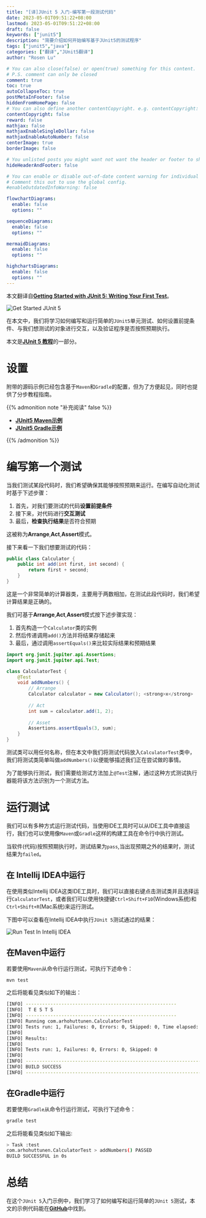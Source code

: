 ```yaml
---
title: "[译]JUnit 5 入门-编写第一段测试代码"
date: 2023-05-01T09:51:22+08:00
lastmod: 2023-05-01T09:51:22+08:00
draft: false
keywords: ["junit5"]
description: "简要介绍如何开始编写基于JUnit5的测试程序"
tags: ["junit5","java"]
categories: ["翻译","JUnit5翻译"]
author: "Rosen Lu"

# You can also close(false) or open(true) something for this content.
# P.S. comment can only be closed
comment: true
toc: true
autoCollapseToc: true
postMetaInFooter: false
hiddenFromHomePage: false
# You can also define another contentCopyright. e.g. contentCopyright: "This is another copyright."
contentCopyright: false
reward: false
mathjax: false
mathjaxEnableSingleDollar: false
mathjaxEnableAutoNumber: false
centerImage: true
borderImage: false

# You unlisted posts you might want not want the header or footer to show
hideHeaderAndFooter: false

# You can enable or disable out-of-date content warning for individual post.
# Comment this out to use the global config.
#enableOutdatedInfoWarning: false

flowchartDiagrams:
  enable: false
  options: ""

sequenceDiagrams: 
  enable: false
  options: ""

mermaidDiagrams: 
  enable: false
  options: ""

highchartsDiagrams: 
  enable: false
  options: ""
---
```


本文翻译自[**Getting Started with JUnit 5: Writing Your First Test**](https://www.arhohuttunen.com/junit-5-getting-started)。

<!--more-->

![Get Started JUnit 5](/blog_img/translate/junit5/junit-5-getting-started/get-started-junit-5.webp "Get Started JUnit 5") 

在本文中，我们将学习如何编写和运行简单的`JUnit5`单元测试、如何设置前提条件、与我们想测试的对象进行交互，以及验证程序是否按照预期执行。



本文是[**JUnit 5 教程**](https://www.arhohuttunen.com/junit-5-tutorial/)的一部分。



# 设置

附带的源码示例已经包含基于`Maven`和`Gradle`的配置，但为了方便起见，同时也提供了分步教程指南。

{{% admonition note "补充阅读" false %}}

* [**JUnit5 Maven示例**](https://www.arhohuttunen.com/junit-5-maven-example/)
* [**JUnit5 Gradle示例**](https://www.arhohuttunen.com/junit-5-gradle-example/)

{{% /admonition %}}

# 编写第一个测试

当我们测试某段代码时，我们希望确保其能够按照预期来运行。在编写自动化测试时基于下述步骤：

1. 首先，对我们要测试的代码**设置前提条件**
2. 接下来，对代码进行**交互测试**
3. 最后，**检查执行结果**是否符合预期

这被称为**Arrange**,**Act**,**Assert**模式。

接下来看一下我们想要测试的代码：

```java
public class Calculator {
    public int add(int first, int second) {
        return first + second;
    }
}
```

这是一个非常简单的计算器类，主要用于两数相加，在测试此段代码时，我们希望计算结果是正确的。

我们可基于**Arrange**,**Act**,**Assert**模式按下述步骤实现：

1. 首先构造一个`Calculator`类的实例
2. 然后传递调用`add()`方法并将结果存储起来
3. 最后，通过调用`assertEquals()`来比较实际结果和预期结果

```java
import org.junit.jupiter.api.Assertions;
import org.junit.jupiter.api.Test;

class CalculatorTest {
    @Test
    void addNumbers() {
        // Arrange
        Calculator calculator = new Calculator(); <strong>x</strong>
        
        // Act
        int sum = calculator.add(1, 2);
        
        // Asset
        Assertions.assertEquals(3, sum);
    }
}
```

测试类可以用任何名称，但在本文中我们将测试代码放入`CalculatorTest`类中，我们将测试类简单叫做`addNumbers()`以便能够描述我们正在尝试做的事情。



为了能够执行测试，我们需要给测试方法加上`@Test`注解，通过这种方式测试执行器能将该方法识别为一个测试方法。

# 运行测试

我们可以有多种方式运行测试代码，当使用IDE工具时可以从IDE工具中直接运行，我们也可以使用像`Maven`或`Gradle`这样的构建工具在命令行中执行测试。

当软件(代码)按照预期执行时，测试结果为`pass`,当出现预期之外的结果时，测试结果为`failed`。

## 在 Intellij IDEA中运行

在使用类似Intellij IDEA这类IDE工具时，我们可以直接右键点击测试类并且选择运行`CalculatorTest`，或者我们可以使用快捷键`Ctrl+Shift+F10`(Windows系统)和`Ctrl+Shift+R`(Mac系统)来运行测试。



下图中可以查看在Intellij IDEA中执行`JUnit 5`测试通过的结果：

![Run Test In Intellij IDEA](/blog_img/translate/junit5/junit-5-getting-started/junit-5-test-result-in-intellij-idea.webp "Run Test In Intellij IDEA") 

## 在Maven中运行

若要使用`Maven`从命令行运行测试，可执行下述命令：

```bash
mvn test
```

之后将能看见类似如下的输出：

```bash
[INFO] -------------------------------------------------------
[INFO]  T E S T S
[INFO] -------------------------------------------------------
[INFO] Running com.arhohuttunen.CalculatorTest
[INFO] Tests run: 1, Failures: 0, Errors: 0, Skipped: 0, Time elapsed: 0.021 s - in com.arhohuttunen.CalculatorTest
[INFO] 
[INFO] Results:
[INFO] 
[INFO] Tests run: 1, Failures: 0, Errors: 0, Skipped: 0
[INFO] 
[INFO] ------------------------------------------------------------------------
[INFO] BUILD SUCCESS
[INFO] ------------------------------------------------------------------------
```



## 在Gradle中运行

若要使用`Gradle`从命令行运行测试，可执行下述命令：

```bash
gradle test
```

之后将能看见类似如下输出:

```bash
> Task :test
com.arhohuttunen.CalculatorTest > addNumbers() PASSED
BUILD SUCCESSFUL in 0s
```

# 总结

在这个`JUnit 5`入门示例中，我们学习了如何编写和运行简单的`JUnit 5`测试，本文的示例代码能在[**GitHub**](https://github.com/arhohuttunen/junit5-examples/tree/main/junit5-starter)中找到。